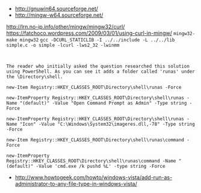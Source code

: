 
* http://gnuwin64.sourceforge.net/
* http://mingw-w64.sourceforge.net/

http://lrn.no-ip.info/other/mingw/mingw32/curl/
https://fatchoco.wordpress.com/2009/03/01/using-curl-in-mingw/
`mingw32-make mingw32`
`gcc -DCURL_STATICLIB -I ../../include -L ../../lib simple.c -o simple -lcurl -lws2_32 -lwinmm`
```


The reader who initially asked the question researched this solution using PowerShell. As you can see it adds a folder called 'runas' under the \Directory\shell.

new-Item Registry::HKEY_CLASSES_ROOT\Directory\shell\runas -Force

new-ItemProperty Registry::HKEY_CLASSES_ROOT\Directory\shell\runas -Name "(default)" -Value "Open Command Prompt as Admin" -Type string -Force

new-ItemProperty Registry::HKEY_CLASSES_ROOT\Directory\shell\runas -Name "Icon" -Value "C:\Windows\System32\imageres.dll,-78" -Type string -Force

new-Item Registry::HKEY_CLASSES_ROOT\Directory\shell\runas\command -Force

new-ItemProperty Registry::HKEY_CLASSES_ROOT\Directory\shell\runas\command -Name "(default)" -Value 'cmd.exe /k pushd %L' -type string -Force
```

* http://www.howtogeek.com/howto/windows-vista/add-run-as-administrator-to-any-file-type-in-windows-vista/
